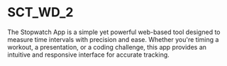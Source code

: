 # SCT_WD_2
The Stopwatch App is a simple yet powerful web-based tool designed to measure time intervals with precision and ease. Whether you're timing a workout, a presentation, or a coding challenge, this app provides an intuitive and responsive interface for accurate tracking.
